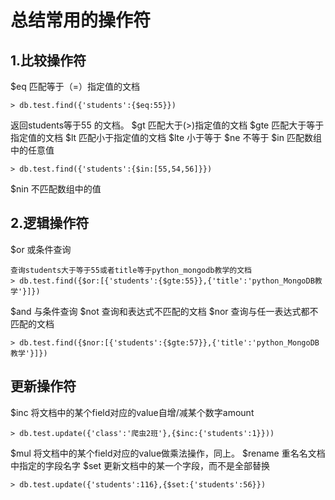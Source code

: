 # 总结常用的操作符

## 1.比较操作符
$eq 匹配等于（=）指定值的文档
```
> db.test.find({'students':{$eq:55}})
```
返回students等于55 的文档。
$gt 匹配大于(>)指定值的文档
$gte 匹配大于等于指定值的文档
$lt 匹配小于指定值的文档
$lte 小于等于
$ne 不等于
$in 匹配数组中的任意值
```
> db.test.find({'students':{$in:[55,54,56]}})
```
$nin 不匹配数组中的值

## 2.逻辑操作符

$or 或条件查询
```
查询students大于等于55或者title等于python_mongodb教学的文档
> db.test.find({$or:[{'students':{$gte:55}},{'title':'python_MongoDB教学'}]})
```
$and 与条件查询
$not 查询和表达式不匹配的文档
$nor 查询与任一表达式都不匹配的文档
```
> db.test.find({$nor:[{'students':{$gte:57}},{'title':'python_MongoDB教学'}]})
```
## 更新操作符
$inc 将文档中的某个field对应的value自增/减某个数字amount
```
> db.test.update({'class':'爬虫2班'},{$inc:{'students':1}}))
```
$mul 将文档中的某个field对应的value做乘法操作，同上。
$rename 重名名文档中指定的字段名字
$set 更新文档中的某一个字段，而不是全部替换
```
> db.test.update({'students':116},{$set:{'students':56}})
```
